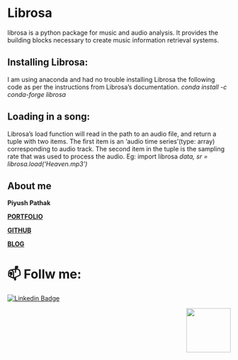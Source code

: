 # Librosa

librosa is a python package for music and audio analysis. It provides the building blocks necessary to create music information retrieval systems.

## Installing Librosa:
I am using anaconda and had no trouble installing Librosa the following code as per the instructions from Librosa’s documentation.
*conda install -c conda-forge librosa*

## Loading in a song:
Librosa’s load function will read in the path to an audio file, and return a tuple with two items. The first item is an ‘audio time series’(type: array) corresponding to audio track. The second item in the tuple is the sampling rate that was used to process the audio. Eg:
import librosa
*data, sr = librosa.load('Heaven.mp3')*



## About me

**Piyush Pathak**

[**PORTFOLIO**](https://anirudhrapathak3.wixsite.com/piyush)

[**GITHUB**](https://github.com/piyushpathak03)

[**BLOG**](https://medium.com/@piyushpathak03)


# 📫 Follw me: 

[![Linkedin Badge](https://img.shields.io/badge/-PiyushPathak-blue?style=flat-square&logo=Linkedin&logoColor=white&link=https://www.linkedin.com/in/piyushpathak03/)](https://www.linkedin.com/in/piyushpathak03/)

<p  align="right"><img height="100" src = "https://media.giphy.com/media/l3URDstnIjBNY7rwLB/giphy.gif"></p>
